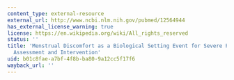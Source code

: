 ```yaml
---
content_type: external-resource
external_url: http://www.ncbi.nlm.nih.gov/pubmed/12564944
has_external_license_warning: true
license: https://en.wikipedia.org/wiki/All_rights_reserved
status: ''
title: 'Menstrual Discomfort as a Biological Setting Event for Severe Problem Behavior:
  Assessment and Intervention'
uid: b01c8fae-a7bf-4f8b-ba80-9a12cc5f17f6
wayback_url: ''
---
```

